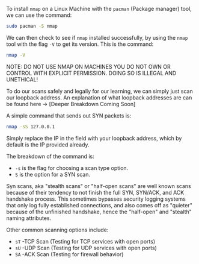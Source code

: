 To install `nmap` on a Linux Machine with the `pacman` (Package manager) tool, we can use the command:
```bash
sudo pacman -S nmap
```
We can then check to see if `nmap` installed successfully, by using the `nmap` tool with the flag `-V` to get its version. This is the command:
```bash
nmap -V
```
NOTE: DO NOT USE NMAP ON MACHINES YOU DO NOT OWN OR CONTROL WITH EXPLICIT PERMISSION. DOING SO IS ILLEGAL AND UNETHICAL!

To do our scans safely and legally for our learning, we can simply just scan our loopback address. An explanation of what loopback addresses are can be found here → [Deeper Breakdown Coming Soon]

A simple command that sends out SYN packets is:
```bash
nmap -sS 127.0.0.1
```
Simply replace the IP in the field with your loopback address, which by default is the IP provided already.

The breakdown of the command is:
- `-s` is the flag for choosing a scan type option.
- `S` is the option for a SYN scan.

Syn scans, aka "stealth scans" or "half-open scans" are well known scans because of their tendency to not finish the full SYN, SYN/ACK, and ACK handshake process. This sometimes bypasses security logging systems that only log fully established connections, and also comes off as "quieter" because of the unfinished handshake, hence the "half-open" and "stealth" naming attributes.

Other common scanning options include:
- `sT` -TCP Scan (Testing for TCP services with open ports)
- `sU` -UDP Scan (Testing for UDP services with open ports)
- `SA` -ACK Scan (Testing for firewall behavior)
